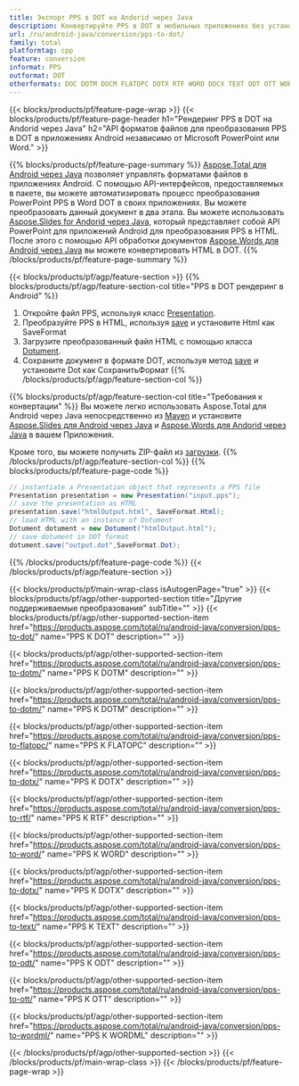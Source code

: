 ```yaml
---
title: Экспорт PPS в DOT на Andorid через Java
description: Конвертируйте PPS в DOT в мобильных приложениях без установки какого-либо программного обеспечения
url: /ru/android-java/conversion/pps-to-dot/
family: total
platformtag: cpp
feature: conversion
informat: PPS
outformat: DOT
otherformats: DOC DOTM DOCM FLATOPC DOTX RTF WORD DOCX TEXT ODT OTT WORDML
---
```

{{< blocks/products/pf/feature-page-wrap >}}
{{< blocks/products/pf/feature-page-header h1="Рендеринг PPS в DOT на Andorid через Java" h2="API форматов файлов для преобразования PPS в DOT в приложениях Android независимо от Microsoft PowerPoint или Word." >}}

{{% blocks/products/pf/feature-page-summary %}}
[Aspose.Total для Android через Java](https://products.aspose.com/total/android-java/) позволяет управлять форматами файлов в приложениях Android. С помощью API-интерфейсов, предоставляемых в пакете, вы можете автоматизировать процесс преобразования PowerPoint PPS в Word DOT в своих приложениях.
Вы можете преобразовать данный документ в два этапа. Вы можете использовать [Aspose.Slides for Andorid через Java](https://products.aspose.com/slides/android-java/), который представляет собой API PowerPoint для приложений Android для преобразования PPS в HTML. После этого с помощью API обработки документов [Aspose.Words для Android через Java](https://products.aspose.com/words/android-java/) вы можете конвертировать HTML в DOT. 
{{% /blocks/products/pf/feature-page-summary  %}}

{{< blocks/products/pf/agp/feature-section >}}
{{% blocks/products/pf/agp/feature-section-col title="PPS в DOT рендеринг в Android" %}}
1. Откройте файл PPS, используя класс [Presentation](https://reference.aspose.com/slides/java/com.aspose.slides/Presentation).
2. Преобразуйте PPS в HTML, используя [save](https://reference.aspose.com/slides/java/com.aspose.slides/Presentation#save-java.lang.String-int-com.aspose.slides.ISaveOptions-) и установите Html как SaveFormat
3. Загрузите преобразованный файл HTML с помощью класса [Dotument](https://reference.aspose.com/words/java/com.aspose.words/Dotument).
4. Сохраните документ в формате DOT, используя метод [save](https://reference.aspose.com/words/java/com.aspose.words/Dotument#save(java.lang.String,int)) и установите Dot как СохранитьФормат
{{% /blocks/products/pf/agp/feature-section-col %}}

{{% blocks/products/pf/agp/feature-section-col title="Требования к конвертации" %}}
Вы можете легко использовать Aspose.Total для Android через Java непосредственно из [Maven](https://repository.aspose.com/webapp/#/artifacts/browse/tree/General/repo/com/aspose/aspose-total) и установите [Aspose.Slides для Android через Java](https://dots.aspose.com/slides/androidjava/install-aspose-slides-for-android-via-java/) и [Aspose.Words для Andorid через Java](https://dots.aspose.com/words/java/install-aspose-words-for-android-via-java/#install-asposewords-for-android-via-java-from-maven-repository) в вашем Приложения.

Кроме того, вы можете получить ZIP-файл из [загрузки](https://downloads.aspose.com/total/androidjava).
{{% /blocks/products/pf/agp/feature-section-col %}}
{{% blocks/products/pf/feature-page-code %}}
```cs
// instantiate a Presentation object that represents a PPS file
Presentation presentation = new Presentation("input.pps");
// save the presentation as HTML
presentation.save("htmlOutput.html", SaveFormat.Html);
// load HTML with an instance of Dotument
Dotument dotument = new Dotument("htmlOutput.html");
// save dotument in DOT format
dotument.save("output.dot",SaveFormat.Dot);   
```

{{% /blocks/products/pf/feature-page-code %}}
{{< /blocks/products/pf/agp/feature-section >}}

{{< blocks/products/pf/main-wrap-class isAutogenPage="true" >}}
{{< blocks/products/pf/agp/other-supported-section title="Другие поддерживаемые преобразования" subTitle="" >}}
{{< blocks/products/pf/agp/other-supported-section-item href="https://products.aspose.com/total/ru/android-java/conversion/pps-to-dot/" name="PPS К DOT" description="" >}}

{{< blocks/products/pf/agp/other-supported-section-item href="https://products.aspose.com/total/ru/android-java/conversion/pps-to-dotm/" name="PPS К DOTM" description="" >}}

{{< blocks/products/pf/agp/other-supported-section-item href="https://products.aspose.com/total/ru/android-java/conversion/pps-to-dotm/" name="PPS К DOTM" description="" >}}

{{< blocks/products/pf/agp/other-supported-section-item href="https://products.aspose.com/total/ru/android-java/conversion/pps-to-flatopc/" name="PPS К FLATOPC" description="" >}}

{{< blocks/products/pf/agp/other-supported-section-item href="https://products.aspose.com/total/ru/android-java/conversion/pps-to-dotx/" name="PPS К DOTX" description="" >}}

{{< blocks/products/pf/agp/other-supported-section-item href="https://products.aspose.com/total/ru/android-java/conversion/pps-to-rtf/" name="PPS К RTF" description="" >}}

{{< blocks/products/pf/agp/other-supported-section-item href="https://products.aspose.com/total/ru/android-java/conversion/pps-to-word/" name="PPS К WORD" description="" >}}

{{< blocks/products/pf/agp/other-supported-section-item href="https://products.aspose.com/total/ru/android-java/conversion/pps-to-dotx/" name="PPS К DOTX" description="" >}}

{{< blocks/products/pf/agp/other-supported-section-item href="https://products.aspose.com/total/ru/android-java/conversion/pps-to-text/" name="PPS К TEXT" description="" >}}

{{< blocks/products/pf/agp/other-supported-section-item href="https://products.aspose.com/total/ru/android-java/conversion/pps-to-odt/" name="PPS К ODT" description="" >}}

{{< blocks/products/pf/agp/other-supported-section-item href="https://products.aspose.com/total/ru/android-java/conversion/pps-to-ott/" name="PPS К OTT" description="" >}}

{{< blocks/products/pf/agp/other-supported-section-item href="https://products.aspose.com/total/ru/android-java/conversion/pps-to-wordml/" name="PPS К WORDML" description="" >}}


{{< /blocks/products/pf/agp/other-supported-section >}}
{{< /blocks/products/pf/main-wrap-class >}}
{{< /blocks/products/pf/feature-page-wrap >}}
